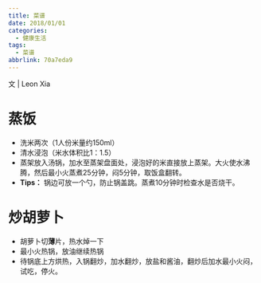 ```yaml
---
title: 菜谱
date: 2018/01/01
categories:
  - 健康生活
tags:
  - 菜谱
abbrlink: 70a7eda9
---
```


文 | Leon Xia

# 蒸饭

- 洗米两次（1人份米量约150ml）
- 清水浸泡（米水体积比1：1.5）
- 蒸架放入汤锅，加水至蒸架盘面处，浸泡好的米直接放上蒸架。大火使水沸腾，然后最小火蒸煮25分钟，闷5分钟，取饭盒翻转。
- **Tips：** 锅边可放一个勺，防止锅盖跳。蒸煮10分钟时检查水是否烧干。

# 炒胡萝卜
- 胡萝卜切**薄**片，热水焯一下
- 最小火热锅，放油继续热锅
- 待锅底上方烘热，入锅翻炒，加水翻炒，放盐和酱油，翻炒后加水最小火闷，试吃，停火。


